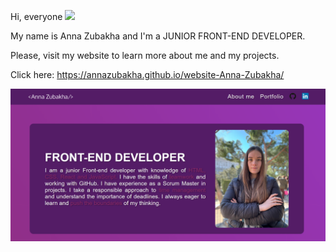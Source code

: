 Hi, everyone
<img src="https://media.giphy.com/media/hvRJCLFzcasrR4ia7z/giphy.gif" width="30px"/>

My name is Anna Zubakha and I'm a JUNIOR FRONT-END DEVELOPER.

Please, visit my website to learn more about me and my projects.

Click here: https://annazubakha.github.io/website-Anna-Zubakha/

<img src="src/assets/images/site_foto.png" alt="Anna's site foto">
